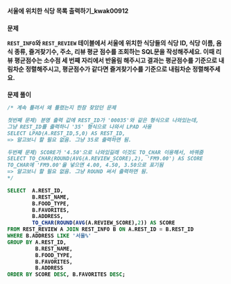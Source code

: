 **서울에 위치한 식당 목록 출력하기_kwak00912**

<h4> 문제

<p><code>REST_INFO</code>와 <code>REST_REVIEW</code> 테이블에서 서울에 위치한 식당들의 식당 ID, 식당 이름, 음식 종류, 즐겨찾기수, 주소, 리뷰 평균 점수를 조회하는 SQL문을 작성해주세요. 이때 리뷰 평균점수는 소수점 세 번째 자리에서 반올림 해주시고 결과는 평균점수를 기준으로 내림차순 정렬해주시고, 평균점수가 같다면 즐겨찾기수를 기준으로 내림차순 정렬해주세요. </p>

<h4> 문제 풀이


```sql
/* 계속 틀려서 왜 틀렸는지 한참 찾았던 문제

첫번째 문제) 분명 출력 값에 REST_ID가 '00035'와 같은 형식으로 나와있는데, 
그냥 REST_ID를 출력하니 '35' 형식으로 나와서 LPAD 사용
SELECT LPAD(A.REST_ID,5,0) AS REST_ID,
=> 알고보니 할 필요 없음. 그냥 35로 출력하면 됨.

두번째 문제) SCORE가 '4.50'으로 나와있길래 이것도 TO_CHAR 이용해서, 바꿔줌
SELECT TO_CHAR(ROUND(AVG(A.REVIEW_SCORE),2), 'FM9.00') AS SCORE
TO_CHAR에 'FM9.00'을 넣으면 4.00, 4.50, 3.50으로 표기됨
=> 알고보니 할 필요 없음. 그냥 ROUND 써서 출력하면 됨.
*/

SELECT  A.REST_ID,
        B.REST_NAME,
        B.FOOD_TYPE,
        B.FAVORITES,
        B.ADDRESS,
        TO_CHAR(ROUND(AVG(A.REVIEW_SCORE),2)) AS SCORE
FROM REST_REVIEW A JOIN REST_INFO B ON A.REST_ID = B.REST_ID
WHERE B.ADDRESS LIKE '서울%'
GROUP BY A.REST_ID,
         B.REST_NAME,
         B.FOOD_TYPE,
         B.FAVORITES,
         B.ADDRESS
ORDER BY SCORE DESC, B.FAVORITES DESC;
```

